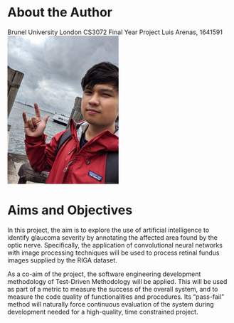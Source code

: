 # About the Author
Brunel University London
CS3072 Final Year Project
Luis Arenas, 1641591
<img src="https://github.com/arenzo97/arenzo97.github.io/blob/master/profilepic.jpg" width="250px">

# Aims and Objectives
In this project, the aim is to explore the use of artificial intelligence to identify glaucoma severity by annotating the affected area found by the optic nerve. Specifically, the application of convolutional neural networks with image processing techniques will be used to process retinal fundus images supplied by the RIGA dataset.

As a co-aim of the project, the software engineering development methodology of Test-Driven Methodology will be applied. This will be used as part of a metric to measure the success of the overall system, and to measure the code quality of functionalities and procedures. Its “pass-fail” method will naturally force continuous evaluation of the system during development needed for a high-quality, time constrained project.
